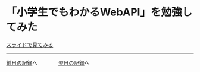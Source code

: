 # 「小学生でもわかるWebAPI」を勉強してみた

[スライドで見てみる](https://hackmd.io/@yuasys/r1CKR4kWn#)

---
[前日の記録](https://github.com/yuasys/chatty-journal/blob/main/2023/03/2023-03-27.md)へ&emsp;&emsp;&emsp;&emsp;[翌日の記録](https://github.com/yuasys/chatty-journal/blob/main/2023/03/2023-03-29.md)へ

